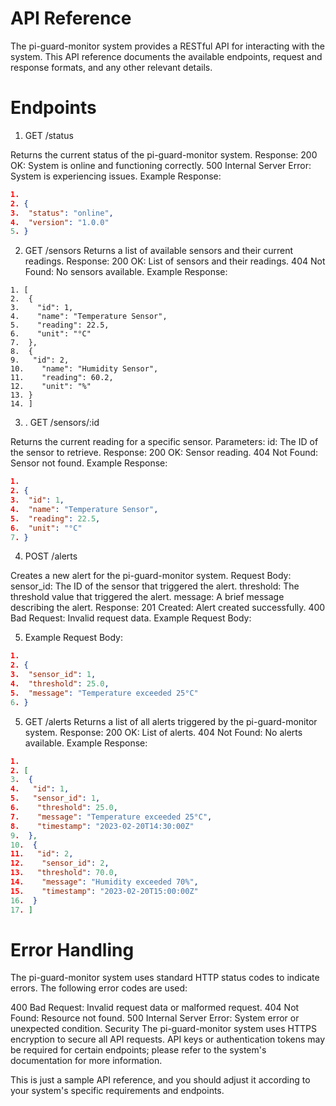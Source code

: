 # API Reference

The pi-guard-monitor system provides a RESTful API for interacting with the system. This API reference documents the available endpoints, request and response formats, and any other relevant details.

# Endpoints

1. GET /status

Returns the current status of the pi-guard-monitor system.
Response:
200 OK: System is online and functioning correctly.
500 Internal Server Error: System is experiencing issues.
Example Response:

```json
1.
2. {
3.  "status": "online",
4.  "version": "1.0.0"
5. }

```

2. GET /sensors
Returns a list of available sensors and their current readings.
Response:
200 OK: List of sensors and their readings.
404 Not Found: No sensors available.
Example Response:

```
1. [
2.  {
3.    "id": 1,
4.    "name": "Temperature Sensor",
5.    "reading": 22.5,
6.    "unit": "°C"
7.  },
8.  {
9.   "id": 2,
10.    "name": "Humidity Sensor",
11.    "reading": 60.2,
12.    "unit": "%"
13. }
14. ]

```

3. . GET /sensors/:id

Returns the current reading for a specific sensor.
Parameters:
id: The ID of the sensor to retrieve.
Response:
200 OK: Sensor reading.
404 Not Found: Sensor not found.
Example Response:

```json
1. 
2. {
3.  "id": 1,
4.  "name": "Temperature Sensor",
5.  "reading": 22.5,
6.  "unit": "°C"
7. }

```

4. POST /alerts

Creates a new alert for the pi-guard-monitor system.
Request Body:
sensor_id: The ID of the sensor that triggered the alert.
threshold: The threshold value that triggered the alert.
message: A brief message describing the alert.
Response:
201 Created: Alert created successfully.
400 Bad Request: Invalid request data.
Example Request Body:

5. Example Request Body:

```json
1. 
2. {
3.  "sensor_id": 1,
4.  "threshold": 25.0,
5.  "message": "Temperature exceeded 25°C"
6. }
```

5. GET /alerts
Returns a list of all alerts triggered by the pi-guard-monitor system.
Response:
200 OK: List of alerts.
404 Not Found: No alerts available.
Example Response:

```json
1.
2. [
3.  {
4.   "id": 1,
5.   "sensor_id": 1,
6.    "threshold": 25.0,
7.    "message": "Temperature exceeded 25°C",
8.    "timestamp": "2023-02-20T14:30:00Z"
9.  },
10.  {
11.   "id": 2,
12.    "sensor_id": 2,
13.   "threshold": 70.0,
14.    "message": "Humidity exceeded 70%",
15.    "timestamp": "2023-02-20T15:00:00Z"
16.  }
17. ]
```

# Error Handling

The pi-guard-monitor system uses standard HTTP status codes to indicate errors. The following error codes are used:

400 Bad Request: Invalid request data or malformed request.
404 Not Found: Resource not found.
500 Internal Server Error: System error or unexpected condition.
Security
The pi-guard-monitor system uses HTTPS encryption to secure all API requests. API keys or authentication tokens may be required for certain endpoints; please refer to the system's documentation for more information.

This is just a sample API reference, and you should adjust it according to your system's specific requirements and endpoints.
